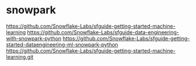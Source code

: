 # snowpark
https://github.com/Snowflake-Labs/sfguide-getting-started-machine-learning
https://github.com/Snowflake-Labs/sfguide-data-engineering-with-snowpark-python
https://github.com/Snowflake-Labs/sfguide-getting-started-dataengineering-ml-snowpark-python
https://github.com/Snowflake-Labs/sfguide-getting-started-machine-learning.git

